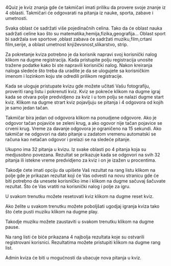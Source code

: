 4Quiz je kviz znanja gde će takmičari imati priliku da provere svoje znanje iz 4 oblasti. 
Takmičari će odgovarati na pitanja iz nauke, sporta, zabave i umetnosti.

Svaka oblast će sadržati više pojedinačnih celina. Tako da će oblast nauka sadržati celine kao što su 
matematika,hemija,fizika,geografija... Oblast sport bi sadržala sve sportove ,oblast zabava će sadržati 
muziku,film,crtani film,serije, a oblast umetnost književsnost,slikarstvo, strip.

Za pokretanje kviza potrebno je da korisnik napravi svoj korisnički nalog klikom na dugme registracija. 
Kada pristupite polju registracija unosite tražene podatke kako bi ste napravili korisnički nalog.
Nakon kreiranja naloga sledeće što treba da uradite je da se ulogujete 
sa korisničkim imenom i lozinkom koju ste odredili prilikom registracije.

Kada se uloguje pristupate kvizu gde možete učitati Vašu fotografiju, proveriti rang listu i pokrenuti kviz. 
Kviz se pokreće klikom na dugme igraj kada se otvara polje predvidjeno za kviz 
i u tom polju se nalazi dugme start kviz. 
Klikom na dugme strart kviz pojavljuju se pitanja i 4 odgovora od kojih je samo jedan tačan.

Takmičar bira jedan od odgovora klikom na ponudjene odgovore. 
Ako je odgovor tačan pojaviće se zeleni krug, a ako ogovor nije tačan pojavice se crveni krug. 
Vreme za davanje odgovora je ograničeno na 15 sekundi. 
Ako takmičar ne odgovori na dato pitanje u zadatom vremenu automatski se računa 
kao netačan odgovor i prelazi se na sledeće pitanje.

Ukupno ima 32 pitanja u kvizu. Iz svake oblasti po 4 pitanja koja su medjusobno povezana. 
Rezultat se prikazuje kada se odgovori na svih 32 pitanja ili istekne vreme predvidjeno za kviz 
i on je izažen u procentima.

Takodje ćete imati opciju da upišete Vaš rezultat na rang listu klikom na polje gde je prikazan rezultat 
koji će Vas odvesti na novu stranicu gde će biti potrebno da unesete korisničko ime 
i klikom na dugme sačuvaj šačuvate rezultat. 
Što će Vas vratiti na korisnički nalog i polje za igru.

U svakom trenutku možete resetovati kviz klikom na dugme reset kviz.

Ako želite u svakom trenutku možete poboljšati ugodjaj igranja kviza 
tako što ćete pusti muziku klikom na dugme play. 

Takodje muziku možete zaustaviti u svakom trenutku klikom na dugme pause.

Na rang listi će biće prikazana 4 najbolja rezultata koje su ostvarili registrovani korisnici. 
Rezultatima možete pristupiti klikom na dugme rang list.

Admin kviza će biti u mogućnosti da ubacuje nova pitanja u kviz.